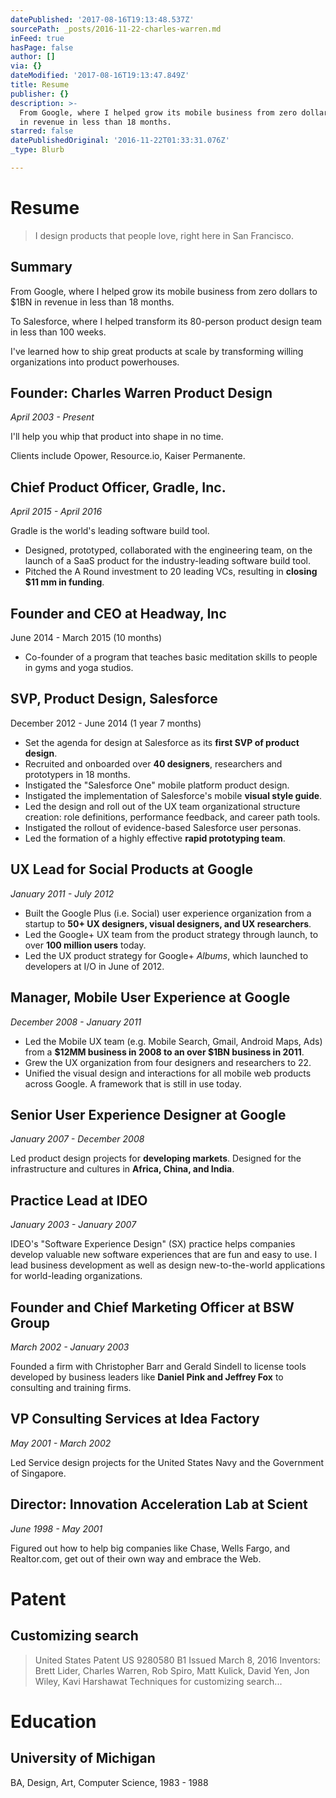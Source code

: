 ```yaml
---
datePublished: '2017-08-16T19:13:48.537Z'
sourcePath: _posts/2016-11-22-charles-warren.md
inFeed: true
hasPage: false
author: []
via: {}
dateModified: '2017-08-16T19:13:47.849Z'
title: Resume
publisher: {}
description: >-
  From Google, where I helped grow its mobile business from zero dollars to $1BN
  in revenue in less than 18 months.
starred: false
datePublishedOriginal: '2016-11-22T01:33:31.076Z'
_type: Blurb

---
```

# **Resume**

> I design products that people love, right here in San Francisco.

## Summary

From Google, where I helped grow its mobile business from zero dollars to $1BN in revenue in less than 18 months.

To Salesforce, where I helped transform its 80-person product design team in less than 100 weeks.

I've learned how to ship great products at scale by transforming willing organizations into product powerhouses.

## Founder: Charles Warren Product Design

_April 2003 - Present_

I'll help you whip that product into shape in no time.

Clients include Opower, Resource.io, Kaiser Permanente.

## Chief Product Officer, Gradle, Inc.

_April 2015 - April 2016_

Gradle is the world's leading software build tool.

* Designed, prototyped, collaborated with the engineering team, on the launch of a SaaS product for the industry-leading software build tool.
* Pitched the A Round investment to 20 leading VCs, resulting in **closing $11 mm in funding**.

## Founder and CEO at Headway, Inc

June 2014 - March 2015 (10 months)

* Co-founder of a program that teaches basic meditation skills to people in gyms and yoga studios.

## SVP, Product Design, Salesforce

December 2012 - June 2014 (1 year 7 months)

* Set the agenda for design at Salesforce as its **first SVP of product design**.
* Recruited and onboarded over **40 designers**, researchers and prototypers in 18 months.
* Instigated the "Salesforce One" mobile platform product design.
* Instigated the implementation of Salesforce's mobile **visual style guide**.
* Led the design and roll out of the UX team organizational structure creation: role definitions, performance feedback, and career path tools.
* Instigated the rollout of evidence-based Salesforce user personas.
* Led the formation of a highly effective **rapid prototyping team**.

## UX Lead for Social Products at Google

_January 2011 - July 2012_

* Built the Google Plus (i.e. Social) user experience organization from a startup to **50+ UX designers, visual designers, and UX researchers**.
* Led the Google+ UX team from the product strategy through launch, to over **100 million users** today.
* Led the UX product strategy for Google+ _Albums_, which launched to developers at I/O in June of 2012\.

## Manager, Mobile User Experience at Google

_December 2008 - January 2011_

* Led the Mobile UX team (e.g. Mobile Search, Gmail, Android Maps, Ads) from a **$12MM business in 2008 to an over $1BN business in 2011**.
* Grew the UX organization from four designers and researchers to 22\.
* Unified the visual design and interactions for all mobile web products across Google. A framework that is still in use today.

## Senior User Experience Designer at Google

_January 2007 - December 2008_

Led product design projects for **developing markets**. Designed for the infrastructure and cultures in **Africa, China, and India**.

## Practice Lead at IDEO

_January 2003 - January 2007_

IDEO's "Software Experience Design" (SX) practice helps companies develop valuable new software experiences that are fun and easy to use. I lead business development as well as design new-to-the-world applications for world-leading organizations.

## Founder and Chief Marketing Officer at BSW Group

_March 2002 - January 2003_

Founded a firm with Christopher Barr and Gerald Sindell to license tools developed by business leaders like **Daniel Pink and Jeffrey Fox** to consulting and training firms.

## VP Consulting Services at Idea Factory

_May 2001 - March 2002_

Led Service design projects for the United States Navy and the Government of Singapore.

## Director: Innovation Acceleration Lab at Scient

_June 1998 - May 2001_

Figured out how to help big companies like Chase, Wells Fargo, and Realtor.com, get out of their own way and embrace the Web.

# Patent

## Customizing search

> United States Patent US 9280580 B1 Issued March 8, 2016 Inventors: Brett Lider, Charles Warren, Rob Spiro, Matt Kulick, David Yen, Jon Wiley, Kavi Harshawat
> Techniques for customizing search...
> 

# Education

## University of Michigan

BA, Design, Art, Computer Science, 1983 - 1988